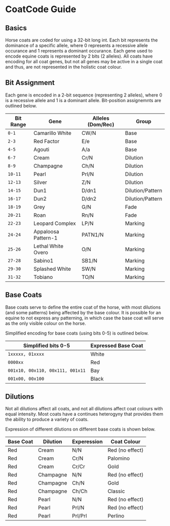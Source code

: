 # CoatCode Guide

## Basics

Horse coats are coded for using a 32-bit long int. Each bit represents the dominance of a specific allele, where 0 represents a recessive allele occurance and 1 represents a dominant occurance. Each gene used to encode equine coats is represented by 2 bits (2 alleles). All coats have encoding for all coat genes, but not all genes may be active in a single coat and thus, are not represented in the holistic coat colour.

## Bit Assignment

Each gene is encoded in a 2-bit sequence (representing 2 alleles), where 0 is a recessive allele and 1 is a dominant allele. Bit-position assignemnts are outlined below.

| Bit Range   | Gene                | Alleles (Dom/Rec) | Group            |
|-------------|---------------------|-------------------|------------------|
| `0-1  `     | Camarillo White     | CW/N              | Base             |
| `2-3  `     | Red Factor          | E/e               | Base             |
| `4-5  `     | Agouti              | A/a               | Base             |
| `6-7  `     | Cream               | Cr/N              | Dilution         |
| `8-9  `     | Champagne           | Ch/N              | Dilution         |
| `10-11`     | Pearl               | Prl/N             | Dilution         |
| `12-13`     | Silver              | Z/N               | Dilution         |
| `14-15`     | Dun1                | D/dn1             | Dilution/Pattern |
| `16-17`     | Dun2                | D/dn2             | Dilution/Pattern |
| `18-19`     | Grey                | G/N               | Fade             |
| `20-21`     | Roan                | Rn/N              | Fade             |
| `22-23`     | Leopard Complex     | LP/N              | Marking          |
| `24-24`     | Appaloosa Pattern-1 | PATN1/N           | Marking          |
| `25-26`     | Lethal White Overo  | O/N               | Marking          |
| `27-28`     | Sabino1             | SB1/N             | Marking          |
| `29-30`     | Splashed White      | SW/N              | Marking          |
| `31-32`     | Tobiano             | TO/N              | Marking          |

## Base Coats

Base coats serve to define the entire coat of the horse, with most dilutions (and some patterns) being affected by the base colour. It is possible for an equine to not express any patterning, in which case the base coat will serve as the only visible colour on the horse.

Simplified encoding for base coats (using bits 0-5) is outlined below.

| Simplified bits 0-5 | Expressed Base Coat |
|---------------------|---------------------|
| `1xxxxx, 01xxxx`      | White |
| `0000xx` | Red |
| `001x10, 00x110, 00x111, 001x11` | Bay |
| `001x00, 00x100` | Black |

## Dilutions

Not all dilutions affect all coats, and not all dilutions affect coat colours with equal intensity. Most coats have a continues heterogyny that provides them the ability to produce a variety of coats.

Expression of different dilutions on different base coats is shown below.

| Base Coat | Dilution  | Experession | Coat Colour     |
|-----------|-----------|-------------|-----------------|
| Red       | Cream     | N/N         | Red (no effect) |
| Red       | Cream     | Cr/N        | Palomino        |
| Red       | Cream     | Cr/Cr       | Gold            |
| Red       | Champagne | N/N         | Red (no effect) |
| Red       | Champagne | Ch/N        | Gold            |
| Red       | Champagne | Ch/Ch       | Classic         |
| Red       | Pearl     | N/N         | Red (no effect) |
| Red       | Pearl     | Prl/N       | Red (no effect) |
| Red       | Pearl     | Prl/Prl     | Perlino         |